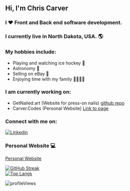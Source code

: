 ## Hi, I'm Chris Carver
### I ❤️ Front and Back end software development. 
### I currently live in North Dakota, USA. 🌎
### My hobbies include: 
- Playing and watching ice hockey 🏒
- Astronomy 🔭
- Selling on eBay 💸
- Enjoying time with my family 👨‍👩‍👧‍👦
### I am currently working on: 
- GetNailed.art (Website for press-on nails) [github repo](https://github.com/ccarver80/GetNailed)
- Carver.Codes (Personal Website) [Link to page](https://www.carver.codes)

### Connect with me on:
[![Linkedin](https://img.shields.io/badge/linkedin-%230077B5.svg?&style=for-the-badge&logo=linkedin&logoColor=white)](http://www.linkedin.com/in/ccarver80)

### Personal Website 💻
[Personal Website](https://www.carver.codes)

[![GitHub Streak](http://github-readme-streak-stats.herokuapp.com?user=ccarver80&theme=tokyonight&date_format=M%20j%5B%2C%20Y%5D)](https://git.io/streak-stats) <br>
[![Top Langs](https://github-readme-stats.vercel.app/api/top-langs/?username=ccarver80&layout=compact)](https://github.com/ccarver80/github-readme-stats)

![profileViews](https://komarev.com/ghpvc/?username=ccarver80)
